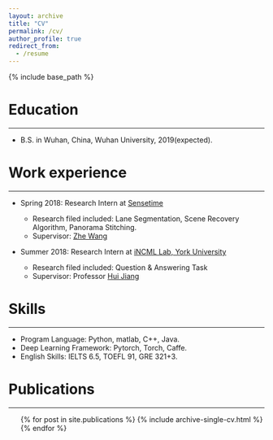 ```yaml
---
layout: archive
title: "CV"
permalink: /cv/
author_profile: true
redirect_from:
  - /resume
---
```


{% include base_path %}

Education
======
----------------
* B.S. in Wuhan, China, Wuhan University, 2019(expected).

Work experience
======
----------------
* Spring 2018: Research Intern at [Sensetime](https://www.sensetime.com/)
  * Research filed included: Lane Segmentation, Scene Recovery Algorithm, Panorama Stitching. 
  * Supervisor: [Zhe Wang](http://www.ee.cuhk.edu.hk/~zwang/)

* Summer 2018: Research Intern at [iNCML Lab, York University](https://wiki.eecs.yorku.ca/lab/MLL/start)
  * Research filed included: Question & Answering Task
  * Supervisor: Professor [Hui Jiang](https://wiki.eecs.yorku.ca/user/hj/)
  
Skills
======
----------------
* Program Language: Python, matlab, C++, Java.
* Deep Learning Framework: Pytorch, Torch, Caffe.
* English Skills: IELTS 6.5, TOEFL 91, GRE 321+3.

Publications
======
---------------
  <ul>{% for post in site.publications %}
    {% include archive-single-cv.html %}
  {% endfor %}</ul>
  

